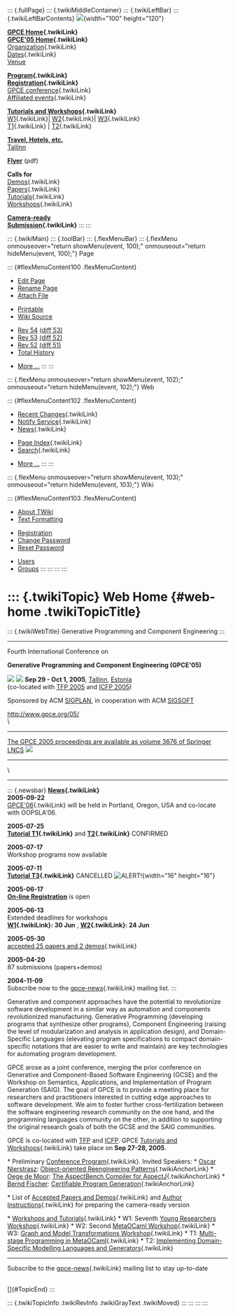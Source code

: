 ::: {.fullPage}
::: {.twikiMiddleContainer}
::: {.twikiLeftBar}
::: {.twikiLeftBarContents}
![](../pub/Gpce05/WebLeftBar/gpce-logo.jpg){width="100" height="120"}

**[GPCE Home](../Gpce/WebHome){.twikiLink}**\
**[GPCE\'05 Home](WebHome){.twikiLink}**\
[Organization](ConferenceOrganization){.twikiLink}\
[Dates](ImportantDates){.twikiLink}\
[Venue](http://www.cs.ioc.ee/tfp-icfp-gpce05/venue.html)

**[Program](ConferenceProgram){.twikiLink}**\
**[Registration](ConferenceRegistration){.twikiLink}**\
[GPCE conference](ProgramMainEvent){.twikiLink}\
[Affiliated events](ProgramsAffiliatedEvents){.twikiLink}

**[Tutorials and Workshops](GpceTutorialsAndWorkshops){.twikiLink}**\
[W1](YoungResearchers){.twikiLink}\| [W2](MetaOCaml){.twikiLink}\|
[W3](GraphModelTransformations){.twikiLink}\
[T1](TutorialT1){.twikiLink} \| [T2](TutorialT2){.twikiLink}

**[Travel, Hotels, etc.](http://www.cs.ioc.ee/tfp-icfp-gpce05/)**\
[Tallinn](http://www.brics.dk/~danvy/icfp05/Tallinn/)

**[Flyer](http://www.disi.unige.it/person/MoggiE/GPCE05.pdf)** (pdf)

**Calls for**\
[Demos](CallForDemonstrations){.twikiLink}\
[Papers](CallForPapers){.twikiLink}\
[Tutorials](CallForTutorials){.twikiLink}\
[Workshops](CallForWorkshops){.twikiLink}

**[Camera-ready\
Submission](AuthorInstructions){.twikiLink}**
:::
:::

::: {.twikiMain}
::: {.toolBar}
::: {.flexMenuBar}
::: {.flexMenu onmouseover="return showMenu(event, 100);" onmouseout="return hideMenu(event, 100);"}
Page

::: {#flexMenuContent100 .flexMenuContent}
-   [Edit
    Page](http://www.program-transformation.org/edit/Gpce05/WebHome?t=1536826169)
-   [Rename
    Page](http://www.program-transformation.org/rename/Gpce05/WebHome)
-   [Attach
    File](http://www.program-transformation.org/attach/Gpce05/WebHome)

<!-- -->

-   [Printable](http://www.program-transformation.org/view/Gpce05/WebHome?skin=print.pattern)
-   [Wiki
    Source](http://www.program-transformation.org/view/Gpce05/WebHome?skin=text&raw=on&contenttype=text/plain)

<!-- -->

-   [Rev
    54](http://www.program-transformation.org/view/Gpce05/WebHome?rev=1.54)
    [(diff 53)](http://www.program-transformation.org/rdiff/Gpce05/WebHome?rev1=1.54&rev2=1.53)
-   [Rev
    53](http://www.program-transformation.org/view/Gpce05/WebHome?rev=1.53)
    [(diff 52)](http://www.program-transformation.org/rdiff/Gpce05/WebHome?rev1=1.53&rev2=1.52)
-   [Rev
    52](http://www.program-transformation.org/view/Gpce05/WebHome?rev=1.52)
    [(diff 51)](http://www.program-transformation.org/rdiff/Gpce05/WebHome?rev1=1.52&rev2=1.51)
-   [Total
    History](http://www.program-transformation.org/rdiff/Gpce05/WebHome)

<!-- -->

-   [More
    \...](http://www.program-transformation.org/oops/Gpce05/WebHome?template=oopsmore&param1=1.54&param2=1.54)
:::
:::

::: {.flexMenu onmouseover="return showMenu(event, 102);" onmouseout="return hideMenu(event, 102);"}
Web

::: {#flexMenuContent102 .flexMenuContent}
-   [Recent Changes](WebChanges){.twikiLink}
-   [Notify Service](WebNotify){.twikiLink}
-   [News](WebNews){.twikiLink}

<!-- -->

-   [Page Index](WebIndex){.twikiLink}
-   [Search](WebSearch){.twikiLink}

<!-- -->

-   [More
    \...](http://www.program-transformation.org/oops/Gpce05/WebHome?template=oopsmore&param1=1.54&param2=1.54)
:::
:::

::: {.flexMenu onmouseover="return showMenu(event, 103);" onmouseout="return hideMenu(event, 103);"}
Wiki

::: {#flexMenuContent103 .flexMenuContent}
-   [About
    TWiki](http://www.program-transformation.org/view/TWiki/WebHome)
-   [Text
    Formatting](http://www.program-transformation.org/view/TWiki/TextFormattingRules)

<!-- -->

-   [Registration](http://www.program-transformation.org/view/TWiki/TWikiRegistration)
-   [Change
    Password](http://www.program-transformation.org/view/TWiki/ChangePassword)
-   [Reset
    Password](http://www.program-transformation.org/view/TWiki/ResetPassword)

<!-- -->

-   [Users](http://www.program-transformation.org/view/Main/TWikiUsers)
-   [Groups](http://www.program-transformation.org/view/Main/TWikiGroups)
:::
:::
:::
:::

::: {.twikiTopic}
Web Home {#web-home .twikiTopicTitle}
========

::: {.twikiWebTitle}
Generative Programming and Component Engineering
:::

------------------------------------------------------------------------

Fourth International Conference on

**Generative Programming and Component Engineering (GPCE\'05)**

[![](http://www.cs.uu.nl/~visser/acmlogo.gif)](http://www.acm.org/)
[![](http://www.cs.uu.nl/~visser/acmlogo.gif)](http://www.acm.org/)
**Sep 29 - Oct 1, 2005**, [Tallinn](http://www.tourism.tallinn.ee/),
[Estonia](http://www.inyourpocket.com/estonia/en/)\
(co-located with [TFP 2005](http://www.tifp.org/tfp2005/) and [ICFP
2005](http://www.brics.dk/~danvy/icfp05/))

Sponsored by ACM [SIGPLAN](http://www.acm.org/sigplan/), in cooperation
with ACM [SIGSOFT](http://www.acm.org/sigsoft/)

<http://www.gpce.org/05/>\
\

  ------------------------------------------------------------------------------------------------------------------------ -----------------------------------------------
  [The GPCE 2005 proceedings are available as volume 3676 of Springer LNCS](http://www.springeronline.com/3-540-29138-5)   ![](http://www.cs.uu.nl/~visser/lncslnai.gif)
  ------------------------------------------------------------------------------------------------------------------------ -----------------------------------------------

\

------------------------------------------------------------------------

::: {.newsbar}
**[News](WebNews){.twikiLink}**\
**2005-09-22**\
[GPCE\'06](../GPCE06/WebHome){.twikiLink} will be held in Portland,
Oregon, USA and co-locate with OOPSLA\'06.

**2005-07-25**\
**[Tutorial T1](TutorialT1){.twikiLink}** and
**[T2](TutorialT2){.twikiLink}** CONFIRMED

**2005-07-17**\
Workshop programs now available

**2005-07-11**\
**[Tutorial T3](TutorialT3){.twikiLink}** CANCELLED
![ALERT!](../pub/TWiki/TWikiDocGraphics/warning.gif){width="16"
height="16"}

**2005-06-17**\
**[On-line Registration](http://www.cs.ioc.ee/tfp-icfp-gpce05/)** is
open

**2005-06-13**\
Extended deadlines for workshops\
**[W1](YoungResearchers){.twikiLink}: 30 Jun** ,
**[W2](MetaOCaml){.twikiLink}: 24 Jun**

**2005-05-30**\
[accepted 25 papers and 2 demos](AcceptedPapersAndDemos){.twikiLink}

**2005-04-20**\
87 submissions (papers+demos)

**2004-11-09**\
Subscribe now to the [gpce-news](GpceNews){.twikiLink} mailing list.
:::

Generative and component approaches have the potential to revolutionize
software development in a similar way as automation and components
revolutionized manufacturing. Generative Programming (developing
programs that synthesize other programs), Component Engineering (raising
the level of modularization and analysis in application design), and
Domain-Specific Languages (elevating program specifications to compact
domain-specific notations that are easier to write and maintain) are key
technologies for automating program development.

GPCE arose as a joint conference, merging the prior conference on
Generative and Component-Based Software Engineering (GCSE) and the
Workshop on Semantics, Applications, and Implementation of Program
Generation (SAIG). The goal of GPCE is to provide a meeting place for
researchers and practitioners interested in cutting edge approaches to
software development. We aim to foster further cross-fertilization
between the software engineering research community on the one hand, and
the programming languages community on the other, in addition to
supporting the original research goals of both the GCSE and the SAIG
communities.

GPCE is co-located with [TFP](http://www.tifp.org/tfp2005/) and
[ICFP](http://www.brics.dk/~danvy/icfp05/). GPCE [Tutorials and
Workshops](GpceTutorialsAndWorkshops){.twikiLink} take place on **Sep
27-28, 2005**.

\* Preliminary [Conference Program](ConferenceProgram){.twikiLink}.
Invited Speakers: \* [Oscar
Nierstrasz](http://www.iam.unibe.ch/~oscar/): [Object-oriented
Reengineering Patterns](InvitedTalks#OscarNierstrasz){.twikiAnchorLink}
\* [Oege de Moor](http://web.comlab.ox.ac.uk/oucl/work/oege.de.moor/):
[The AspectBench Compiler for
AspectJ](InvitedTalks#OegedeMoor){.twikiAnchorLink} \* [Bernd
Fischer](http://ase.arc.nasa.gov/people/fischer/): [Certifiable Program
Generation](InvitedTalks#BerndFischer){.twikiAnchorLink}

\* List of [Accepted Papers and
Demos](AcceptedPapersAndDemos){.twikiLink} and [Author
Instructions](AuthorInstructions){.twikiLink} for preparing the
camera-ready version

\* [Workshops and Tutorials](GpceTutorialsAndWorkshops){.twikiLink} \*
W1: Seventh [Young Researchers Workshop](YoungResearchers){.twikiLink}
\* W2: Second [MetaOCaml Workshop](MetaOCaml){.twikiLink} \* W3: [Graph
and Model Transformations
Workshop](GraphModelTransformations){.twikiLink} \* T1: [Multi-stage
Programming in MetaOCaml](TutorialT1){.twikiLink} \* T2: [Implementing
Domain-Specific Modelling Languages and
Generators](TutorialT2){.twikiLink}

------------------------------------------------------------------------

Subscribe to the [gpce-news](GpceNews){.twikiLink} mailing list to stay
up-to-date

\
[]{#TopicEnd}
:::

::: {.twikiTopicInfo .twikiRevInfo .twikiGrayText .twikiMoved}
:::
:::
:::
:::
